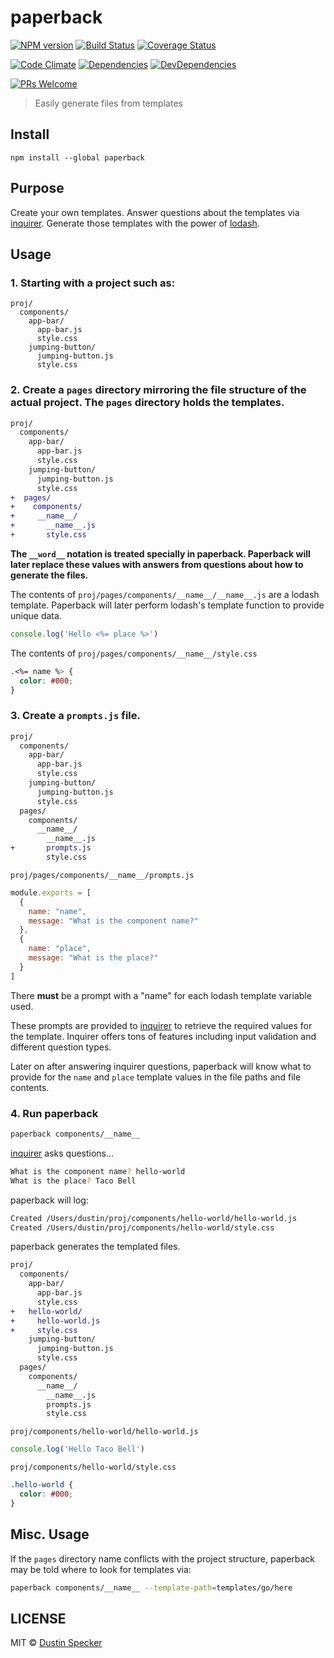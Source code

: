# paperback
[![NPM version](https://badge.fury.io/js/paperback.svg)](https://badge.fury.io/js/paperback)
[![Build Status](https://travis-ci.org/dustinspecker/paperback.svg)](https://travis-ci.org/dustinspecker/paperback)
[![Coverage Status](https://img.shields.io/coveralls/dustinspecker/paperback.svg)](https://coveralls.io/r/dustinspecker/paperback?branch=master)

[![Code Climate](https://codeclimate.com/github/dustinspecker/paperback/badges/gpa.svg)](https://codeclimate.com/github/dustinspecker/paperback)
[![Dependencies](https://david-dm.org/dustinspecker/paperback.svg)](https://david-dm.org/dustinspecker/paperback/#info=dependencies&view=table)
[![DevDependencies](https://david-dm.org/dustinspecker/paperback/dev-status.svg)](https://david-dm.org/dustinspecker/paperback/#info=devDependencies&view=table)

[![PRs Welcome](https://img.shields.io/badge/PRs-welcome-brightgreen.svg?style=flat-square)](http://makeapullrequest.com)

> Easily generate files from templates

## Install
```
npm install --global paperback
```

## Purpose

Create your own templates. Answer questions about the templates via [inquirer](https://github.com/SBoudrias/Inquirer.js/tree/v0.12.0). Generate those templates with the power of [lodash](https://lodash.com/docs#template).

## Usage
### 1. Starting with a project such as:
```
proj/
  components/
    app-bar/
      app-bar.js
      style.css
    jumping-button/
      jumping-button.js
      style.css
```
### 2. Create a `pages` directory mirroring the file structure of the actual project. The `pages` directory holds the templates.
```diff
proj/
  components/
    app-bar/
      app-bar.js
      style.css
    jumping-button/
      jumping-button.js
      style.css
+  pages/
+    components/
+     __name__/
+       __name__.js
+       style.css
```
**The `__word__` notation is treated specially in paperback. Paperback will later replace these values with answers from questions about how to generate the files.**

The contents of `proj/pages/components/__name__/__name__.js` are a lodash template. Paperback will later perform lodash's template function to provide unique data.
```javascript
console.log('Hello <%= place %>')
```

The contents of `proj/pages/components/__name__/style.css`
```css
.<%= name %> {
  color: #000;
}
```
### 3. Create a `prompts.js` file.
```diff
proj/
  components/
    app-bar/
      app-bar.js
      style.css
    jumping-button/
      jumping-button.js
      style.css
  pages/
    components/
      __name__/
        __name__.js
+       prompts.js
        style.css
```

`proj/pages/components/__name__/prompts.js`
```js
module.exports = [
  {
    name: "name",
    message: "What is the component name?"
  },
  {
    name: "place",
    message: "What is the place?"
  }
]
```
There **must** be a prompt with a "name" for each lodash template variable used.

These prompts are provided to [inquirer](https://github.com/SBoudrias/Inquirer.js/tree/v0.12.0) to retrieve the required values for the template. Inquirer offers tons of features including input validation and different question types.

Later on after answering inquirer questions, paperback will know what to provide for the `name` and `place` template values in the file paths and file contents.

### 4. Run paperback
```bash
paperback components/__name__
```

[inquirer](https://github.com/SBoudrias/Inquirer.js/tree/v0.12.0) asks questions...
```bash
What is the component name? hello-world
What is the place? Taco Bell
```

paperback will log:
```bash
Created /Users/dustin/proj/components/hello-world/hello-world.js
Created /Users/dustin/proj/components/hello-world/style.css
```

paperback generates the templated files.
```diff
proj/
  components/
    app-bar/
      app-bar.js
      style.css
+   hello-world/
+     hello-world.js
+     style.css
    jumping-button/
      jumping-button.js
      style.css
  pages/
    components/
      __name__/
        __name__.js
        prompts.js
        style.css
```

`proj/components/hello-world/hello-world.js`
```javascript
console.log('Hello Taco Bell')
```

`proj/components/hello-world/style.css`
```css
.hello-world {
  color: #000;
}
```

## Misc. Usage

If the `pages` directory name conflicts with the project structure, paperback may be told where to look for templates via:

```bash
paperback components/__name__ --template-path=templates/go/here
```

## LICENSE
MIT © [Dustin Specker](https://github.com/dustinspecker)
